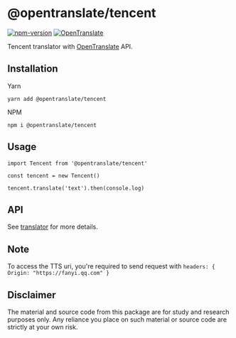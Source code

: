 # @opentranslate/tencent

[![npm-version](https://img.shields.io/npm/v/@opentranslate/tencent.svg)](https://www.npmjs.com/package/@opentranslate/tencent)
[![OpenTranslate](https://img.shields.io/badge/OpenTranslate-Compatible-brightgreen)](https://github.com/OpenTranslate)

Tencent translator with [OpenTranslate](https://github.com/OpenTranslate) API.

## Installation

Yarn

```
yarn add @opentranslate/tencent
```

NPM

```
npm i @opentranslate/tencent
```

## Usage

```
import Tencent from '@opentranslate/tencent'

const tencent = new Tencent()

tencent.translate('text').then(console.log)
```

## API

See [translator](https://github.com/OpenTranslate/OpenTranslate/blob/master/packages/translator/README.md) for more details.
## Note 
To access the TTS uri, you're required to send request with `headers: { Origin: "https://fanyi.qq.com" }`

## Disclaimer

The material and source code from this package are for study and research purposes only. Any reliance you place on such material or source code are strictly at your own risk.
